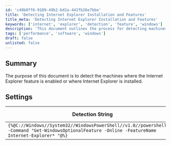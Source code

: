 ```yaml
---
id: 'c48b8ff6-9189-49b2-bd2a-442fb26e7bbe'
title: 'Detecting Internet Explorer Installation and Features'
title_meta: 'Detecting Internet Explorer Installation and Features'
keywords: ['internet', 'explorer', 'detection', 'feature', 'windows']
description: 'This document outlines the process for detecting machines where the Internet Explorer feature is enabled or where Internet Explorer is installed. It includes a detection string and applicable settings for Windows operating systems.'
tags: ['performance', 'software', 'windows']
draft: false
unlisted: false
---
```


## Summary

The purpose of this document is to detect the machines where the Internet Explorer feature is enabled or where Internet Explorer is installed.

## Settings

| Detection String                                                                                          | Comparator | Result | Applicable OS |
|-----------------------------------------------------------------------------------------------------------|------------|--------|----------------|
| `{%@C://Windows//System32//WindowsPowerShell//v1.0//powershell.exe -Command "Get-WindowsOptionalFeature -Online -FeatureName Internet-Explorer* "@%}` | Contains   | Enable | Windows        |

